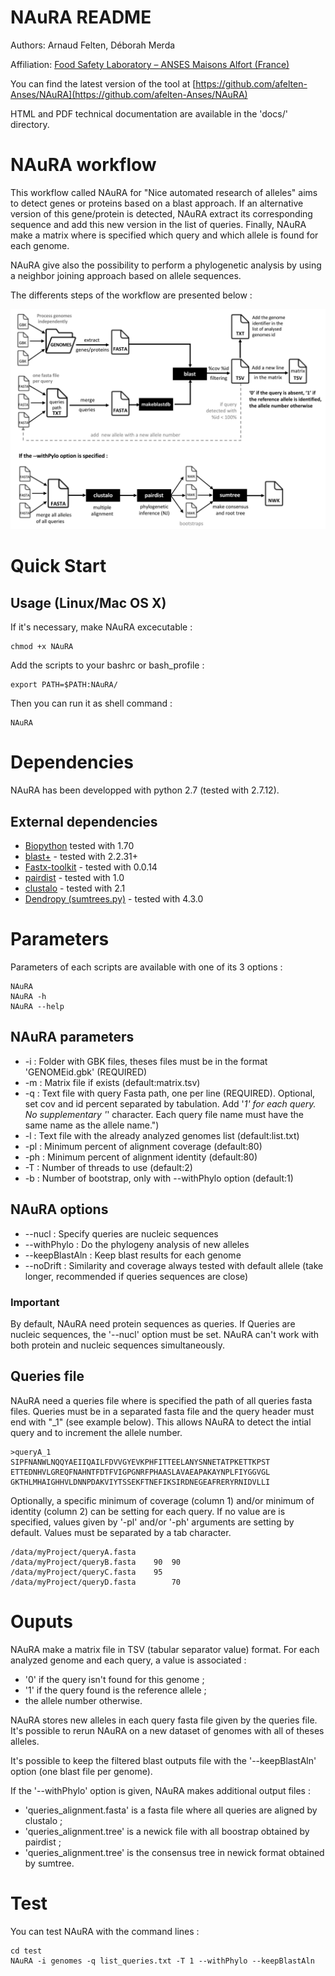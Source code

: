 NAuRA README
================

Authors: Arnaud Felten, Déborah Merda

Affiliation: [Food Safety Laboratory – ANSES Maisons Alfort (France)](https://www.anses.fr/en/content/laboratory-food-safety-maisons-alfort-and-boulogne-sur-mer)

You can find the latest version of the tool at [https://github.com/afelten-Anses/NAuRA](https://github.com/afelten-Anses/NAuRA)

HTML and PDF technical documentation are available in the 'docs/' directory.


NAuRA workflow
==================

This workflow called NAuRA for "Nice automated research of alleles" aims to detect genes or proteins based on a blast approach. If an alternative version of this gene/protein is detected, NAuRA extract its corresponding sequence and add this new version in the list of queries. Finally, NAuRA make a matrix where is specified which query and which allele is found for each genome.  

NAuRA give also the possibility to perform a phylogenetic analysis by using a neighbor joining approach based on allele sequences.

The differents steps of the workflow are presented below :

![](workflow.jpg?raw=true "NAuRA workflow")



Quick Start
===========

## Usage (Linux/Mac OS X)

If it's necessary, make NAuRA excecutable :

	chmod +x NAuRA

Add the scripts to your bashrc or bash_profile :

	export PATH=$PATH:NAuRA/
	
Then you can run it as shell command :

	NAuRA


Dependencies
============

NAuRA has been developped with python 2.7 (tested with 2.7.12).


## External dependencies

* [Biopython](http://biopython.org/wiki/Download) tested with 1.70
* [blast+](https://blast.ncbi.nlm.nih.gov/Blast.cgi?PAGE_TYPE=BlastDocs&DOC_TYPE=Download) - tested with 2.2.31+
* [Fastx-toolkit](http://hannonlab.cshl.edu/fastx_toolkit/download.html) - tested with 0.0.14
* [pairdist](https://github.com/frederic-mahe/pairdist) - tested with 1.0	
* [clustalo](http://www.clustal.org) - tested with 2.1
* [Dendropy (sumtrees.py)](https://pythonhosted.org/DendroPy/programs/sumtrees.html) - tested with 4.3.0


Parameters
==========

Parameters of each scripts are available with one of its 3 options :

	NAuRA
	NAuRA -h
	NAuRA --help

## NAuRA parameters

* -i : Folder with GBK files, theses files must be in the format 'GENOMEid.gbk' (REQUIRED)
* -m : Matrix file if exists (default:matrix.tsv)
* -q : Text file with query Fasta path, one per line (REQUIRED). Optional, set cov and id percent separated by tabulation. Add '_1' for each query. No supplementary '_' character. Each query file name must have the same name as the allele name.")
* -l : Text file with the already analyzed genomes list (default:list.txt)
* -pl : Minimum percent of alignment coverage (default:80)
* -ph : Minimum percent of alignment identity (default:80)
* -T : Number of threads to use (default:2)
* -b : Number of bootstrap, only with --withPhylo option (default:1)

## NAuRA options

* --nucl : Specify queries are nucleic sequences
* --withPhylo : Do the phylogeny analysis of new alleles
* --keepBlastAln : Keep blast results for each genome
* --noDrift : Similarity and coverage always tested with default allele (take longer, recommended if queries sequences are close)

### Important

By default, NAuRA need protein sequences as queries. If Queries are nucleic sequences, the '--nucl' option must be set. NAuRA can't work with both protein and nucleic sequences simultaneously.  

## Queries file

NAuRA need a queries file where is specified the path of all queries fasta files. Queries must be in a separated fasta file and the query header must end with "_1" (see example below). This allows NAuRA to detect the intial query and to increment the allele number.

	>queryA_1
	SIPFNANWLNQQYAEIIQAILFDVVGYEVKPHFITTEELANYSNNETATPKETTKPST
	ETTEDNHVLGREQFNAHNTFDTFVIGPGNRFPHAASLAVAEAPAKAYNPLFIYGGVGL
	GKTHLMHAIGHHVLDNNPDAKVIYTSSEKFTNEFIKSIRDNEGEAFRERYRNIDVLLI

	
Optionally, a specific minimum of coverage (column 1) and/or minimum of identity (column 2) can be setting for each query. If no value are is specified, values given by '-pl' and/or '-ph' arguments are setting by default. Values must be separated by a tab character.

	/data/myProject/queryA.fasta
	/data/myProject/queryB.fasta	90	90
	/data/myProject/queryC.fasta	95	
	/data/myProject/queryD.fasta		70


Ouputs
======

NAuRA make a matrix file in TSV (tabular separator value) format. For each analyzed genome and each query, a value is associated :
* '0' if the query isn't found for this genome ;
* '1' if the query found is the reference allele ;
* the allele number otherwise.

NAuRA stores new alleles in each query fasta file given by the queries file. It's possible to rerun NAuRA on a new dataset of genomes with all of theses alleles. 

It's possible to keep the filtered blast outputs file with the '--keepBlastAln' option (one blast file per genome).

If the '--withPhylo' option is given, NAuRA makes additional output files :
* 'queries_alignment.fasta' is a fasta file where all queries are aligned by clustalo ;
* 'queries_alignment.tree' is a newick file with all boostrap obtained by pairdist ;
* 'queries_alignment.tree' is the consensus tree in newick format obtained by sumtree.


Test 
====

You can test NAuRA with the command lines :

	cd test
	NAuRA -i genomes -q list_queries.txt -T 1 --withPhylo --keepBlastAln

